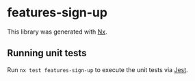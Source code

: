 # features-sign-up

This library was generated with [Nx](https://nx.dev).

## Running unit tests

Run `nx test features-sign-up` to execute the unit tests via [Jest](https://jestjs.io).
